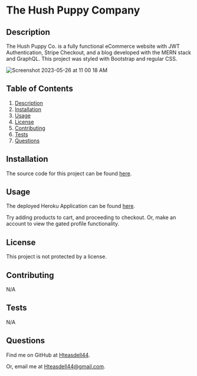 # The Hush Puppy Company


## Description

The Hush Puppy Co. is a fully functional eCommerce website with JWT Authentication, Stripe Checkout, and a blog developed with the MERN stack and GraphQL. This project was styled with Bootstrap and regular CSS. 

![Screenshot 2023-05-26 at 11 00 18 AM](https://github.com/Hteasdell44/hush-puppy-co/assets/48537443/84e89da0-b0ff-476b-96fd-9e2dad526a37)


## Table of Contents

1. [Description](#description)
2. [Installation](#installation)
3. [Usage](#usage)
4. [License](#license)
5. [Contributing](#contributing)
6. [Tests](#tests)
7. [Questions](#questions)

## Installation

The source code for this project can be found [here](https://github.com/Hteasdell44/hush-puppy-co).

## Usage

The deployed Heroku Application can be found [here](https://the-hush-puppy-co.herokuapp.com/).

Try adding products to cart, and proceeding to checkout. Or, make an account to view the gated profile functionality.

## License

This project is not protected by a license.

## Contributing

N/A

## Tests

N/A

## Questions

Find me on GitHub at [Hteasdell44](https://github.com/Hteasdell44).

Or, email me at [Hteasdell44@gmail.com](mailto:Hteasdell44@gmail.com).
